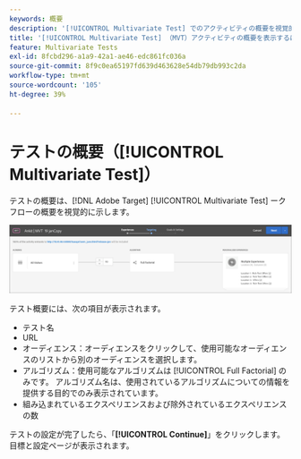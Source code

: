 ```yaml
---
keywords: 概要
description: '[!UICONTROL Multivariate Test] でのアクティビティの概要を視覚的に提供する、 [!DNL Adobe Target] （MVT）アクティビティの概要を表示します。'
title: '[!UICONTROL Multivariate Test] （MVT）アクティビティの概要を表示するにはどうすればよいですか？'
feature: Multivariate Tests
exl-id: 8fcbd296-a1a9-42a1-ae46-edc861fc036a
source-git-commit: 8f9c0ea65197fd639d463628e54db79db993c2da
workflow-type: tm+mt
source-wordcount: '105'
ht-degree: 39%

---
```


# テストの概要（[!UICONTROL Multivariate Test]）

テストの概要は、[!DNL Adobe Target] [!UICONTROL Multivariate Test] ークフローの概要を視覚的に示します。

![テスト概要ダイアログボックス](/help/main/c-activities/c-multivariate-testing/t-create-multivariate-test/assets/summary2new.png)

テスト概要には、次の項目が表示されます。

* テスト名
* URL
* オーディエンス：オーディエンスをクリックして、使用可能なオーディエンスのリストから別のオーディエンスを選択します。
* アルゴリズム：使用可能なアルゴリズムは [!UICONTROL Full Factorial] のみです。 アルゴリズム名は、使用されているアルゴリズムについての情報を提供する目的でのみ表示されています。
* 組み込まれているエクスペリエンスおよび除外されているエクスペリエンスの数

テストの設定が完了したら、「**[!UICONTROL Continue]**」をクリックします。 目標と設定ページが表示されます。
